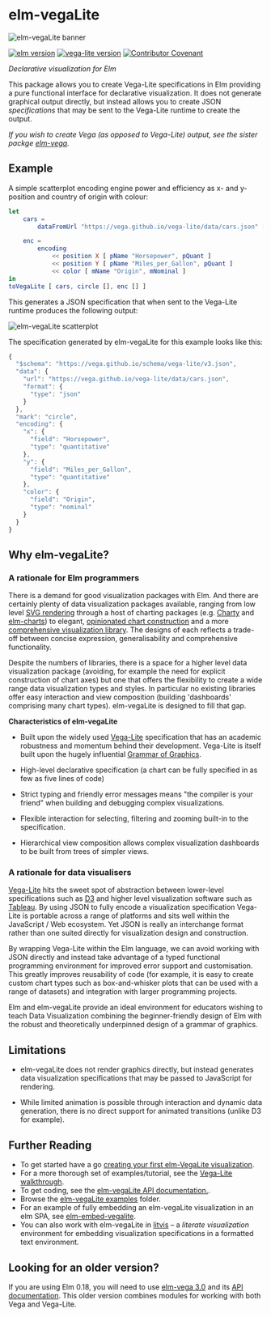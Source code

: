 # elm-vegaLite

![elm-vegaLite banner](https://raw.githubusercontent.com/gicentre/elm-vegalite/master/images/banner.jpg)

[![elm version](https://img.shields.io/badge/Elm-v0.19-blue.svg?style=flat-square)](http://elm-lang.org)
[![vega-lite version](https://img.shields.io/badge/Vega--Lite-v4.0.0beta.2-purple.svg?style=flat-square)](https://vega.github.io/vega-lite/)
[![Contributor Covenant](https://img.shields.io/badge/Contributor%20Covenant-v1.4%20adopted-ff69b4.svg)](CODE_OF_CONDUCT.md)

_Declarative visualization for Elm_

This package allows you to create Vega-Lite specifications in Elm providing a pure functional interface for declarative visualization.
It does not generate graphical output directly, but instead allows you to create JSON _specifications_ that may be sent to the Vega-Lite runtime to create the output.

_If you wish to create Vega (as opposed to Vega-Lite) output, see the sister packge [elm-vega](https://github.com/gicentre/elm-vega)._

## Example

A simple scatterplot encoding engine power and efficiency as x- and y-position and country of origin with colour:

```elm
let
    cars =
        dataFromUrl "https://vega.github.io/vega-lite/data/cars.json" []

    enc =
        encoding
            << position X [ pName "Horsepower", pQuant ]
            << position Y [ pName "Miles_per_Gallon", pQuant ]
            << color [ mName "Origin", mNominal ]
in
toVegaLite [ cars, circle [], enc [] ]
```

This generates a JSON specification that when sent to the Vega-Lite runtime produces the following output:

![elm-vegaLite scatterplot](https://raw.githubusercontent.com/gicentre/elm-vegalite/master/images/simpleScatterplot.png)

The specification generated by elm-vegaLite for this example looks like this:

```javascript
{
  "$schema": "https://vega.github.io/schema/vega-lite/v3.json",
  "data": {
    "url": "https://vega.github.io/vega-lite/data/cars.json",
    "format": {
      "type": "json"
    }
  },
  "mark": "circle",
  "encoding": {
    "x": {
      "field": "Horsepower",
      "type": "quantitative"
    },
    "y": {
      "field": "Miles_per_Gallon",
      "type": "quantitative"
    },
    "color": {
      "field": "Origin",
      "type": "nominal"
    }
  }
}
```

## Why elm-vegaLite?

### A rationale for Elm programmers

There is a demand for good visualization packages with Elm.
And there are certainly plenty of data visualization packages available, ranging from low level [SVG rendering](http://package.elm-lang.org/packages/elm-lang/svg/latest) through a host of charting packages (e.g. [Charty](http://package.elm-lang.org/packages/juanedi/charty/latest) and [elm-charts](http://package.elm-lang.org/packages/simonh1000/elm-charts/latest)) to elegant, [opinionated chart construction](http://package.elm-lang.org/packages/terezka/elm-plot/latest) and a more [comprehensive visualization library](http://package.elm-lang.org/packages/gampleman/elm-visualization/latest).
The designs of each reflects a trade-off between concise expression, generalisability and comprehensive functionality.

Despite the numbers of libraries, there is a space for a higher level data visualization package (avoiding, for example the need for explicit construction of chart axes) but one that offers the flexibility to create a wide range data visualization types and styles.
In particular no existing libraries offer easy interaction and view composition (building 'dashboards' comprising many chart types).
elm-vegaLite is designed to fill that gap.

**Characteristics of elm-vegaLite**

- Built upon the widely used [Vega-Lite](https://vega.github.io/vega-lite/) specification that has an academic robustness and momentum behind their development. Vega-Lite is itself built upon the hugely influential [Grammar of Graphics](http://www.springer.com/gb/book/9780387245447).

- High-level declarative specification (a chart can be fully specified in as few as five lines of code)

- Strict typing and friendly error messages means "the compiler is your friend" when building and debugging complex visualizations.

- Flexible interaction for selecting, filtering and zooming built-in to the specification.

- Hierarchical view composition allows complex visualization dashboards to be built from trees of simpler views.

### A rationale for data visualisers

[Vega-Lite](https://vega.github.io/vega-lite/) hits the sweet spot of abstraction between lower-level specifications such as [D3](https://d3js.org) and higher level visualization software such as [Tableau](https://www.tableau.com).
By using JSON to fully encode a visualization specification Vega-Lite is portable across a range of platforms and sits well within the JavaScript / Web ecosystem.
Yet JSON is really an interchange format rather than one suited directly for visualization design and construction.

By wrapping Vega-Lite within the Elm language, we can avoid working with JSON directly and instead take advantage of a typed functional programming environment for improved error support and customisation.
This greatly improves reusability of code (for example, it is easy to create custom chart types such as box-and-whisker plots that can be used with a range of datasets) and integration with larger programming projects.

Elm and elm-vegaLite provide an ideal environment for educators wishing to teach Data Visualization combining the beginner-friendly design of Elm with the robust and theoretically underpinned design of a grammar of graphics.

## Limitations

- elm-vegaLite does not render graphics directly, but instead generates data visualization specifications that may be passed to JavaScript for rendering.

- While limited animation is possible through interaction and dynamic data generation, there is no direct support for animated transitions (unlike D3 for example).

## Further Reading

- To get started have a go [creating your first elm-VegaLite visualization](https://github.com/gicentre/elm-vegalite/tree/master/docs/helloWorld).
- For a more thorough set of examples/tutorial, see the [Vega-Lite walkthrough](https://github.com/gicentre/elm-vegalite/tree/master/docs/walkthrough).
- To get coding, see the [elm-vegaLite API documentation.](https://package.elm-lang.org/packages/gicentre/elm-vegalite/latest).
- Browse the [elm-vegaLite examples](https://github.com/gicentre/elm-vegalite/tree/master/examples) folder.
- For an example of fully embedding an elm-vegaLite visualization in an elm SPA, see [elm-embed-vegalite](https://github.com/yardsale8/elm-embed-vega).
- You can also work with elm-vegaLite in [litvis](https://github.com/gicentre/litvis) – a _literate visualization_ environment for embedding visualization specifications in a formatted text environment.

## Looking for an older version?

If you are using Elm 0.18, you will need to use [elm-vega 3.0](https://github.com/gicentre/elm-vega/tree/v3.0) and its [API documentation](https://package.elm-lang.org/packages/gicentre/elm-vega/3.0.1).
This older version combines modules for working with both Vega and Vega-Lite.
